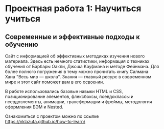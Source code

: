 # Проектная работа 1: Научиться учиться
## Современные и эффективные подходы к обучению

Сайт с информацией об эффективных методиках изучения нового материала. Здесь есть немного статистики, информация о техниках обучения от Барбары Оакли, Джоша Кауфмана и методе Фейнмана. Для более полного погружения в тему можно прочитать книгу Салмана Хана "Весь мир — школа". Знания — главный ресурс в современном мире и этот сайт поможет вам в его освоении.

В работе использовались базовые навыки HTML и CSS, позиционирование элементов, флексбоксы, псевдоклассы и псевдоэлементы, анимации, трансформации и фреймы, методология оформления БЭМ и Nested.

Ознакомиться с проектом можно по ссылке https://nklazuta.github.io/how-to-learn/
